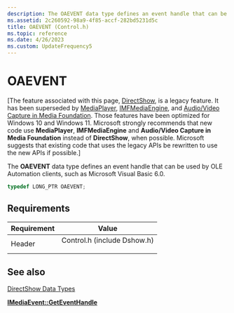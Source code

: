 ```yaml
---
description: The OAEVENT data type defines an event handle that can be used by OLE Automation clients, such as Microsoft Visual Basic 6.0.
ms.assetid: 2c260592-98a9-4f85-accf-282bd5231d5c
title: OAEVENT (Control.h)
ms.topic: reference
ms.date: 4/26/2023
ms.custom: UpdateFrequency5
---
```


# OAEVENT

\[The feature associated with this page, [DirectShow](/windows/win32/directshow/directshow), is a legacy feature. It has been superseded by [MediaPlayer](/uwp/api/Windows.Media.Playback.MediaPlayer), [IMFMediaEngine](/windows/win32/api/mfmediaengine/nn-mfmediaengine-imfmediaengine), and [Audio/Video Capture in Media Foundation](windows/win32/medfound/audio-video-capture-in-media-foundation). Those features have been optimized for Windows 10 and Windows 11. Microsoft strongly recommends that new code use **MediaPlayer**, **IMFMediaEngine** and **Audio/Video Capture in Media Foundation** instead of **DirectShow**, when possible. Microsoft suggests that existing code that uses the legacy APIs be rewritten to use the new APIs if possible.\]

The **OAEVENT** data type defines an event handle that can be used by OLE Automation clients, such as Microsoft Visual Basic 6.0.


```C++
typedef LONG_PTR OAEVENT;
```



## Requirements



| Requirement | Value |
|-------------------|--------------------------------------------------------------------------------------------------------|
| Header<br/> | <dl> <dt>Control.h (include Dshow.h)</dt> </dl> |



## See also

<dl> <dt>

[DirectShow Data Types](directshow-data-types.md)
</dt> <dt>

[**IMediaEvent::GetEventHandle**](/windows/desktop/api/Control/nf-control-imediaevent-geteventhandle)
</dt> </dl>

 

 




